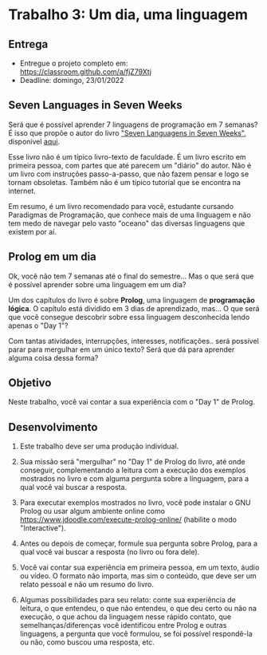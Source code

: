 # Trabalho 3: Um dia, uma linguagem


## Entrega


- Entregue o projeto completo em: https://classroom.github.com/a/fjZ79Xtj
- Deadline: domingo, 23/01/2022


## Seven Languages in Seven Weeks

Será que é possível aprender 7 linguagens de programação em 7 semanas? É isso que propõe o autor do livro ["Seven Languagens in Seven Weeks"](https://www.amazon.com.br/Seven-Languages-Weeks-Pragmatic-Programming/dp/193435659X), disponível [aqui](https://www.semanticscholar.org/paper/Seven-Languages-in-Seven-Weeks%3A-A-Pragmatic-Guide-Tate/8ab7286cc9e93b11bf783d4ba1d3ddc14630d202).

Esse livro não é um típico livro-texto de faculdade. É um livro escrito em primeira pessoa, com partes que até parecem um "diário" do autor. Não é um livro com instruções passo-a-passo, que não fazem pensar e logo se tornam obsoletas. Também não é um típico tutorial que se encontra na internet.

Em resumo, é um livro recomendado para você, estudante cursando Paradigmas de Programação, que conhece mais de uma linguagem e não tem medo de navegar pelo vasto "oceano" das diversas linguagens que existem por aí.



## Prolog em um dia 

Ok, você não tem 7 semanas até o final do semestre... Mas o que será que é possível aprender sobre uma linguagem em um dia? 

Um dos capítulos do livro é sobre **Prolog**, uma linguagem de **programação lógica**. O capítulo está dividido em 3 dias de aprendizado, mas... O que será que você consegue descobrir sobre essa linguagem desconhecida lendo apenas o "Day 1"?  

Com tantas atividades, interrupções, interesses, notificações.. será possível parar para mergulhar em um único texto? Será que dá para aprender alguma coisa dessa forma?

## Objetivo

Neste trabalho, você vai contar a sua experiência com o "Day 1" de Prolog.


## Desenvolvimento

1. Este trabalho deve ser uma produção individual.

2. Sua missão será "mergulhar" no "Day 1" de Prolog do livro, até onde conseguir, complementando a leitura com a execução dos exemplos mostrados no livro e com alguma pergunta sobre a linguagem, para a qual você vai buscar a resposta.

3. Para executar exemplos mostrados no livro, você pode instalar o GNU Prolog ou usar algum ambiente online como 
https://www.jdoodle.com/execute-prolog-online/ (habilite o modo "Interactive").

4. Antes ou depois de começar, formule sua pergunta sobre Prolog, para a qual você vai buscar a resposta (no livro ou fora dele).

5. Você vai contar sua experiência em primeira pessoa, em um texto, áudio ou vídeo. O formato não importa, mas sim o conteúdo, que deve ser um relato pessoal e não um resumo do livro. 

6. Algumas possibilidades para seu relato: conte sua experiência de leitura, o que entendeu, o que não entendeu, o que deu certo ou não na execução, o que achou da linguagem nesse rápido contato, que semelhanças/diferenças você identificou entre Prolog e outras linguagens, a pergunta que você formulou, se foi possível respondê-la ou não, como buscou uma resposta, etc.



